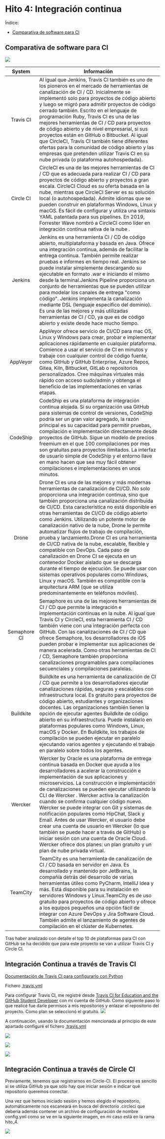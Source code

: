 # Hito 4: Integración continua
Índice:
<!-- TOC -->
* [Comparativa de software para CI](#comparativa-de-software-para-ci)
<!-- TOC -->

## Comparativa de software para CI
![](../img/ci_compareative.jpg)

|    System    | Información                                                                                                                                                                                                                                                                                                                                                                                                                                                                                                                                                                                                                                                                                                                                                                                                                                                                               |
|:------------:|-------------------------------------------------------------------------------------------------------------------------------------------------------------------------------------------------------------------------------------------------------------------------------------------------------------------------------------------------------------------------------------------------------------------------------------------------------------------------------------------------------------------------------------------------------------------------------------------------------------------------------------------------------------------------------------------------------------------------------------------------------------------------------------------------------------------------------------------------------------------------------------------|
|  Travis CI   | Al igual que Jenkins, Travis CI también es uno de los pioneros en el mercado de herramientas de canalización de CI / CD. Inicialmente se implementó solo para proyectos de código abierto y luego se migró para admitir proyectos de código cerrado también. Escrito en el lenguaje de programación Ruby, Travis CI es una de las mejores herramientas de CI / CD para proyectos de código abierto y de nivel empresarial, si sus proyectos están en GitHub o Bitbucket. Al igual que CircleCI, Travis CI también tiene diferentes ofertas para la comunidad de código abierto y las empresas que pretenden utilizar Travis CI en su nube privada (o plataforma autohospedada).                                                                                                                                                                                                           |
|  Circle CI   | CircleCI es una de las mejores herramientas de CI / CD que es adecuada para realizar CI / CD para proyectos de código abierto y proyectos a gran escala. CircleCI Cloud es su oferta basada en la nube, mientras que CircleCI Server es su solución local (o autohospedada). Admite idiomas que se pueden construir en plataformas Windows, Linux y macOS. Es fácil de configurar y utiliza una sintaxis YAML patentada para sus pipelines. En 2019, Forrester Wave nombró a CircleCI como líder en integración continua nativa de la nube .                                                                                                                                                                                                                                                                                                                                              |
|   Jenkins    | Jenkins es una herramienta CI / CD de código abierto, multiplataforma y basada en Java. Ofrece una integración continua, además de facilitar la entrega continua. También permite realizar pruebas e informes en tiempo real. Jenkins se puede instalar simplemente descargando su ejecutable en formato .war e iniciando el mismo desde la terminal.Jenkins Pipeline proporciona un conjunto de herramientas que se pueden utilizar para modelar los canales de entrega "como código". Jenkins implementa la canalización mediante DSL (lenguaje específico del dominio). Es una de las mejores y más utilizadas herramientas de CI / CD, ya que es de código abierto y existe desde hace mucho tiempo.                                                                                                                                                                                  |
|   AppVeyor   | AppVeyor ofrece servicio de CI/CD para mac OS, Linux y Windows para crear, probar e implementar aplicaciones rápidamente en cualquier plataforma. Comience a usar el servicio de CI en minutos y trabaje con cualquier control de código fuente, como GitHub y GitHub Enterprise, Azure Repos, Gitea, Kiln, Bitbucket, GitLab o repositorios personalizados. Cree máquinas virtuales más rápido con acceso sudo/admin y obtenga el beneficio de las implementaciones en varias etapas.                                                                                                                                                                                                                                                                                                                                                                                                    |
|   CodeShip   | CodeShip es una plataforma de integración continua alojada. Si su organización usa GitHub para sistemas de control de versiones, CodeShip podría ser un gran valor agregado, la razón principal es su capacidad para permitir pruebas, compilación e implementación directamente desde proyectos de GitHub. Sigue un modelo de precios freemium en el que 100 compilaciones por mes son gratuitas para proyectos ilimitados. La interfaz de usuario simple de CodeShip y el entorno llave en mano hacen que sea muy fácil obtener compilaciones e implementaciones en unos minutos.                                                                                                                                                                                                                                                                                                       |
|    Drone     | Drone CI es una de las mejores y más modernas herramientas de canalización de CI/CD. No solo proporciona una integración continua, sino que también proporciona una canalización distribuida de CI/CD. Esta característica no está disponible en otras herramientas de CI/CD de código abierto como Jenkins. Utilizando un potente motor de canalización nativo de la nube, Drone le permite automatizar flujos de trabajo de compilación, prueba y lanzamiento.Drone CI es una herramienta de CI/CD nativa de la nube, escalable, flexible y compatible con DevOps. Cada paso de canalización en Drone CI se ejecuta en un contenedor Docker aislado que se descarga durante el tiempo de ejecución. Se puede usar con sistemas operativos populares como Windows, Linux y macOS. También es compatible con la arquitectura ARM (que se utiliza predominantemente en teléfonos móviles). |
| Semaphore CI | Semaphore es una de las mejores herramientas de CI / CD que permite la integración e implementación continuas en la nube. Al igual que Travis CI y CircleCI, esta herramienta CI / CD también viene con una integración perfecta con GitHub. Con las canalizaciones de CI / CD que ofrece Semaphore, los desarrolladores de iOS pueden probar e implementar sus aplicaciones de manera acelerada. Como otras herramientas de CI / CD, Semaphore también proporciona canalizaciones programables para compilaciones secuenciales y compilaciones paralelas.                                                                                                                                                                                                                                                                                                                                |
|  Buildkite   | Buildkite es una herramienta de canalización de CI / CD que permite a los desarrolladores ejecutar canalizaciones rápidas, seguras y escalables con infraestructura local. Es gratuito para proyectos de código abierto, estudiantes y organizaciones docentes. Las organizaciones también tienen la opción de ejecutar agentes Buildkite de código abierto en su infraestructura. Puede instalarlo en plataformas populares como Windows, Linux, macOS y Docker. En Buildkite, los trabajos de compilación se pueden ejecutar en paralelo ejecutando varios agentes y ejecutando el trabajo en paralelo sobre todos los agentes.                                                                                                                                                                                                                                                         |
|   Wercker    | Wercker by Oracle es una plataforma de entrega continua basada en Docker que ayuda a los desarrolladores a acelerar la construcción e implementación de sus aplicaciones y microservicios. La construcción e implementación de canalizaciones se pueden ejecutar utilizando la CLI de Wercker . Wercker activa la canalización cuando se confirma cualquier código nuevo. Wercker se puede integrar con Git y sistemas de notificación populares como HipChat, Slack y Email. Antes de usar Wercker, el usuario debe crear una cuenta de usuario en Wercker (lo que también se puede hacer a través de GitHub) o iniciar sesión con una cuenta de Oracle Cloud. Wercker ofrece dos planes: un plan gratuito y un plan de nube privada virtual.                                                                                                                                            |
|   TeamCity   | TeamCity es una herramienta de canalización de CI / CD basada en servidor en Java. Es desarrollado y mantenido por JetBrains, la compañía detrás del desarrollo de varias herramientas útiles como PyCharm, IntelliJ Idea y más. Está disponible para su instalación en servidores Windows y Linux.TeamCity es de uso gratuito para proyectos de código abierto y ofrece a los equipos pequeños una opción fácil de integrar con Azure DevOps y Jira Software Cloud. También admite el lanzamiento de agentes de compilación en el clúster de Kubernetes.                                                                                                                                                                                                                                                                                                                                 |

Tras haber analizado con detalle el top 10 de plataformas para CI con GitHub se ha decidido
que para este proyecto se van a utilizar Travis CI y Circle CI.

## Integración Continua a través de Travis CI
[Documentación de Travis CI para configurarlo con Python](https://docs.travis-ci.com/user/languages/python/)

Fichero [.travis.yml](../../.travis.yml)

Para configurar Travis CI, me registré desde [Travis CI for Education and the GitHub Student Developer](https://education.travis-ci.com) 
con mi cuenta de GitHub. Como siguiente paso lo que realicé fue darle permisos a mis repositorios
y enlazar el repositorio del proyecto. Como plan se seleccionó el gratuito.
![](../img/travis_plan.png)

A continuación, usando la documentación mencionada al principio de este apartado configuré el fichero
[.travis.yml](../../.travis.yml)

![](../img/github_travis_branch.png)

![](../img/travis_result.png)

![](../img/travis_terminal.png)

## Integración Continua a través de Circle CI
Previamente, tenemos que registrarnos en Circle-CI. El proceso es sencillo si se utiliza GitHub ya que sólo hay que 
iniciar sesión e indicar qué repositorio queremos conectar.

Una vez que hemos iniciado sesión y hemos elegido el repositorio, automáticamente nos escaneará en busca del directorio 
.circleci que debería además contener un archivo de configuración de nombre config.yml como se ve en la siguiente imagen, 
en mi caso está en la rama hito_4.

![](../img/circle_set_up.png)